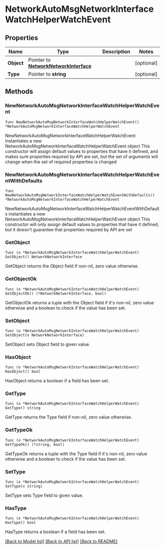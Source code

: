 # NetworkAutoMsgNetworkInterfaceWatchHelperWatchEvent

## Properties

Name | Type | Description | Notes
------------ | ------------- | ------------- | -------------
**Object** | Pointer to [**NetworkNetworkInterface**](networkNetworkInterface.md) |  | [optional] 
**Type** | Pointer to **string** |  | [optional] 

## Methods

### NewNetworkAutoMsgNetworkInterfaceWatchHelperWatchEvent

`func NewNetworkAutoMsgNetworkInterfaceWatchHelperWatchEvent() *NetworkAutoMsgNetworkInterfaceWatchHelperWatchEvent`

NewNetworkAutoMsgNetworkInterfaceWatchHelperWatchEvent instantiates a new NetworkAutoMsgNetworkInterfaceWatchHelperWatchEvent object
This constructor will assign default values to properties that have it defined,
and makes sure properties required by API are set, but the set of arguments
will change when the set of required properties is changed

### NewNetworkAutoMsgNetworkInterfaceWatchHelperWatchEventWithDefaults

`func NewNetworkAutoMsgNetworkInterfaceWatchHelperWatchEventWithDefaults() *NetworkAutoMsgNetworkInterfaceWatchHelperWatchEvent`

NewNetworkAutoMsgNetworkInterfaceWatchHelperWatchEventWithDefaults instantiates a new NetworkAutoMsgNetworkInterfaceWatchHelperWatchEvent object
This constructor will only assign default values to properties that have it defined,
but it doesn't guarantee that properties required by API are set

### GetObject

`func (o *NetworkAutoMsgNetworkInterfaceWatchHelperWatchEvent) GetObject() NetworkNetworkInterface`

GetObject returns the Object field if non-nil, zero value otherwise.

### GetObjectOk

`func (o *NetworkAutoMsgNetworkInterfaceWatchHelperWatchEvent) GetObjectOk() (*NetworkNetworkInterface, bool)`

GetObjectOk returns a tuple with the Object field if it's non-nil, zero value otherwise
and a boolean to check if the value has been set.

### SetObject

`func (o *NetworkAutoMsgNetworkInterfaceWatchHelperWatchEvent) SetObject(v NetworkNetworkInterface)`

SetObject sets Object field to given value.

### HasObject

`func (o *NetworkAutoMsgNetworkInterfaceWatchHelperWatchEvent) HasObject() bool`

HasObject returns a boolean if a field has been set.

### GetType

`func (o *NetworkAutoMsgNetworkInterfaceWatchHelperWatchEvent) GetType() string`

GetType returns the Type field if non-nil, zero value otherwise.

### GetTypeOk

`func (o *NetworkAutoMsgNetworkInterfaceWatchHelperWatchEvent) GetTypeOk() (*string, bool)`

GetTypeOk returns a tuple with the Type field if it's non-nil, zero value otherwise
and a boolean to check if the value has been set.

### SetType

`func (o *NetworkAutoMsgNetworkInterfaceWatchHelperWatchEvent) SetType(v string)`

SetType sets Type field to given value.

### HasType

`func (o *NetworkAutoMsgNetworkInterfaceWatchHelperWatchEvent) HasType() bool`

HasType returns a boolean if a field has been set.


[[Back to Model list]](../README.md#documentation-for-models) [[Back to API list]](../README.md#documentation-for-api-endpoints) [[Back to README]](../README.md)


